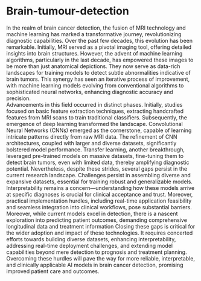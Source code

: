 # Brain-tumour-detection
In the realm of brain cancer detection, the fusion of MRI technology and machine learning has marked a transformative journey, revolutionizing diagnostic capabilities. Over the past few decades, this evolution has been remarkable. Initially, MRI served as a pivotal imaging tool, offering detailed insights into brain structures. However, the advent of machine learning algorithms, particularly in the last decade, has empowered these images to be more than just anatomical depictions. They now serve as data-rich landscapes for training models to detect subtle abnormalities indicative of brain tumors. This synergy has seen an iterative process of improvement, with machine learning models evolving from conventional algorithms to sophisticated neural networks, enhancing diagnostic accuracy and precision.	
Advancements in this field occurred in distinct phases. Initially, studies focused on basic feature extraction techniques, extracting handcrafted features from MRI scans to train traditional classifiers. Subsequently, the emergence of deep learning transformed the landscape. Convolutional Neural Networks (CNNs) emerged as the cornerstone, capable of learning intricate patterns directly from raw MRI data. The refinement of CNN architectures, coupled with larger and diverse datasets, significantly bolstered model performance. Transfer learning, another breakthrough, leveraged pre-trained models on massive datasets, fine-tuning them to detect brain tumors, even with limited data, thereby amplifying diagnostic potential.
Nevertheless, despite these strides, several gaps persist in the current research landscape. Challenges persist in assembling diverse and expansive datasets, essential for training robust and generalizable models. Interpretability remains a concern—understanding how these models arrive at specific diagnoses is crucial for clinical acceptance and trust. Moreover, practical implementation hurdles, including real-time application feasibility and seamless integration into clinical workflows, pose substantial barriers. Moreover, while current models excel in detection, there is a nascent exploration into predicting patient outcomes, demanding comprehensive longitudinal data and treatment information
Closing these gaps is critical for the wider adoption and impact of these technologies. It requires concerted efforts towards building diverse datasets, enhancing interpretability, addressing real-time deployment challenges, and extending model capabilities beyond mere detection to prognosis and treatment planning.
Overcoming these hurdles will pave the way for more reliable, interpretable, and clinically applicable AI models in brain cancer detection, promising improved patient care and outcomes.
